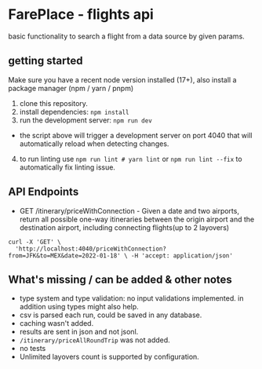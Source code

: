 # FarePlace - flights api

basic functionality to search a flight from a data source by given params.

## getting started

Make sure you have a recent node version installed (17+), also install a package manager (npm / yarn / pnpm)

1. clone this repository.
2. install dependencies: `npm install`
3. run the development server: `npm run dev` 
  * the script above  will trigger a development server on port 4040 that will automatically reload when detecting changes. 
4. to run linting use `npm run lint # yarn lint` or `npm run lint --fix` to automatically fix linting issue.

## API Endpoints

* GET /itinerary/priceWithConnection - Given a date and two airports, return all possible one-way itineraries between the origin airport and the destination airport, including connecting flights(up to 2 layovers)

```
curl -X 'GET' \
  'http://localhost:4040/priceWithConnection?from=JFK&to=MEX&date=2022-01-18' \ -H 'accept: application/json'
```

## What's missing / can be added & other notes
* type system and type validation: no input validations implemented. in addition using types might also help.
* csv is parsed each run, could be saved in any database.
* caching wasn't added.
* results are sent in json and not jsonl.
* `/itinerary/priceAllRoundTrip` was not added.
* no tests
* Unlimited layovers count is supported by configuration.
